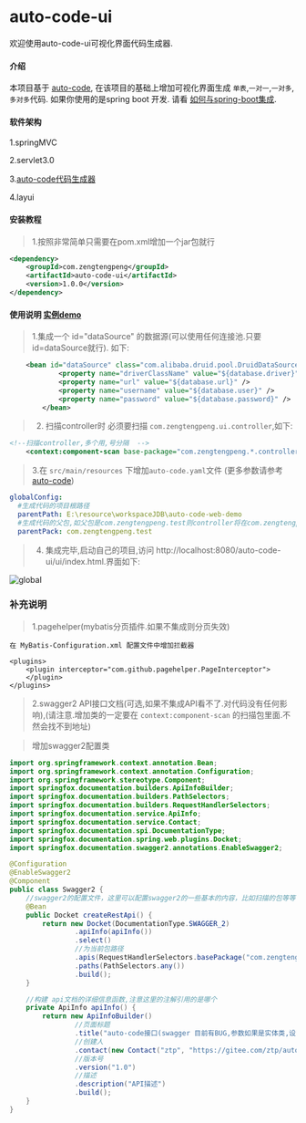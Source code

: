 # auto-code-ui
欢迎使用auto-code-ui可视化界面代码生成器.
#### 介绍
本项目基于 [auto-code](https://gitee.com/ztp/auto-code),
在该项目的基础上增加可视化界面生成 `单表`,`一对一`,`一对多`,`多对多`代码.
如果你使用的是spring boot 开发. 请看 [如何与spring-boot集成](https://gitee.com/ztp/auto-code-ui-spring-boot-starter).

#### 软件架构

1.springMVC

2.servlet3.0

3.[auto-code代码生成器](https://gitee.com/ztp/auto-code)

4.layui


#### 安装教程

> 1.按照非常简单只需要在pom.xml增加一个jar包就行

```xml
<dependency>
    <groupId>com.zengtengpeng</groupId>
    <artifactId>auto-code-ui</artifactId>
    <version>1.0.0</version>
</dependency>
```


#### 使用说明 [实例demo](https://gitee.com/ztp/auto-code-web-demo)

>1.集成一个 id="dataSource" 的数据源(可以使用任何连接池.只要id=dataSource就行). 如下:
```xml
    <bean id="dataSource" class="com.alibaba.druid.pool.DruidDataSource" init-method="init" destroy-method="close">
    		<property name="driverClassName" value="${database.driver}" />
    		<property name="url" value="${database.url}" />
    		<property name="username" value="${database.user}" />
    		<property name="password" value="${database.password}" />
    	</bean>
```

> 2. 扫描controller时 必须要扫描 `com.zengtengpeng.ui.controller`,如下:
```xml
<!--扫描controller,多个用,号分隔  -->
	<context:component-scan base-package="com.zengtengpeng.*.controller,com.zengtengpeng.ui.controller" />
```


> 3.在 `src/main/resources` 下增加`auto-code.yaml`文件  (更多参数请参考 [auto-code](https://gitee.com/ztp/auto-code#3))
```yaml
globalConfig:
  #生成代码的项目根路径
  parentPath: E:\resource\workspaceJDB\auto-code-web-demo
  #生成代码的父包,如父包是com.zengtengpeng.test则controller将在com.zengtengpeng.test.controller下.bean,service,dao同理
  parentPack: com.zengtengpeng.test
```

> 4. 集成完毕,启动自己的项目,访问 http://localhost:8080/auto-code-ui/ui/index.html.界面如下:

![global](http://images.zengtengpeng.com/auto-code-ui/global.png)


### 补充说明

>1.pagehelper(mybatis分页插件.如果不集成则分页失效)

    在 MyBatis-Configuration.xml 配置文件中增加拦截器
    
    <plugins>
        <plugin interceptor="com.github.pagehelper.PageInterceptor">
        </plugin>
    </plugins>
    
>2.swagger2 API接口文档(可选,如果不集成API看不了.对代码没有任何影响),(请注意.增加类的一定要在 `context:component-scan` 的扫描包里面.不然会找不到地址)

> 增加swagger2配置类

```java
import org.springframework.context.annotation.Bean;
import org.springframework.context.annotation.Configuration;
import org.springframework.stereotype.Component;
import springfox.documentation.builders.ApiInfoBuilder;
import springfox.documentation.builders.PathSelectors;
import springfox.documentation.builders.RequestHandlerSelectors;
import springfox.documentation.service.ApiInfo;
import springfox.documentation.service.Contact;
import springfox.documentation.spi.DocumentationType;
import springfox.documentation.spring.web.plugins.Docket;
import springfox.documentation.swagger2.annotations.EnableSwagger2;

@Configuration
@EnableSwagger2
@Component
public class Swagger2 {
    //swagger2的配置文件，这里可以配置swagger2的一些基本的内容，比如扫描的包等等
    @Bean
    public Docket createRestApi() {
        return new Docket(DocumentationType.SWAGGER_2)
                .apiInfo(apiInfo())
                .select()
                //为当前包路径
                .apis(RequestHandlerSelectors.basePackage("com.zengtengpeng"))
                .paths(PathSelectors.any())
                .build();
    }

    //构建 api文档的详细信息函数,注意这里的注解引用的是哪个
    private ApiInfo apiInfo() {
        return new ApiInfoBuilder()
                //页面标题
                .title("auto-code接口(swagger 目前有BUG,参数如果是实体类,设置忽略该参数不起作用.所以请忽略下面 (*.*) 带点的参数,这些参数不会被使用)")
                //创建人
                .contact(new Contact("ztp", "https://gitee.com/ztp/auto-code", "744489075@qq.com"))
                //版本号
                .version("1.0")
                //描述
                .description("API描述")
                .build();
    }
}
```